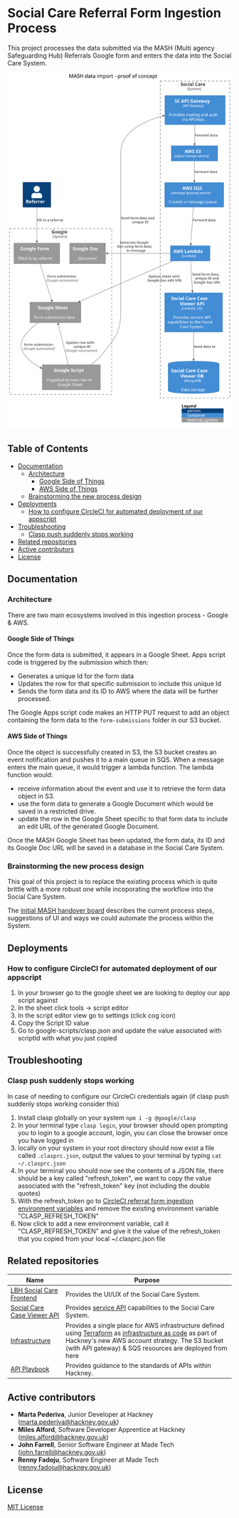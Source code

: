 # Social Care Referral Form Ingestion Process

This project processes the data submitted via the MASH (Multi agency Safeguarding Hub) Referrals Google form and enters the data into the Social Care System.

![C4 Component Diagram](mash-data-import.svg)

## Table of Contents

- [Documentation](#documentation)
  - [Architecture](#architecture)
    - [Google Side of Things](#google-side-of-things)
    - [AWS Side of Things](#aws-side-of-things)
  - [Brainstorming the new process design](#brainstorming-the-new-process-design)
- [Deployments](#deployments)
  - [How to configure CircleCI for automated deployment of our appscript](#how-to-configure-circleci-for-automated-deployment-of-our-appscript)
- [Troubleshooting](#troubleshooting)
  - [Clasp push suddenly stops working](#clasp-push-suddenly-stops-working-consider-this)
- [Related repositories](#related-repositories)
- [Active contributors](#active-contributors)
- [License](#license)

## Documentation

### Architecture

There are two main ecosystems involved in this ingestion process - Google & AWS.

#### Google Side of Things

Once the form data is submitted, it appears in a Google Sheet.
Apps script code is triggered by the submission which then:

- Generates a unique Id for the form data
- Updates the row for that specific submission to include this unique Id
- Sends the form data and its ID to AWS where the data will be further processed.

The Google Apps script code makes an HTTP PUT request to add an object containing the form data to the `form-submissions` folder in our S3 bucket.

#### AWS Side of Things

Once the object is successfully created in S3, the S3 bucket creates an event notification and pushes it to a main queue in SQS.
When a message enters the main queue, it would trigger a lambda function.
The lambda function would:

- receive information about the event and use it to retrieve the form data object in S3.
- use the form data to generate a Google Document which would be saved in a restricted drive.
- update the row in the Google Sheet specific to that form data to include an edit URL of the generated Google Document.

Once the MASH Google Sheet has been updated, the form data, its ID and its Google Doc URL will be saved in a database in the Social Care System.

### Brainstorming the new process design

This goal of this project is to replace the existing process which is quite brittle with a more robust one while incoporating the workflow into the Social Care System.

The [initial MASH handover board](https://miro.com/app/board/o9J_l-7l2BU=/) describes the current process steps, suggestions of UI and ways we could automate the process within the System.

## Deployments

### How to configure CircleCI for automated deployment of our appscript

1. In your browser go to the google sheet we are looking to deploy our app script against
2. In the sheet click tools -> script editor
3. In the script editor view go to settings (click cog icon)
4. Copy the Script ID value
5. Go to google-scripts/clasp.json and update the value associated with scriptId with what you just copied

## Troubleshooting

### Clasp push suddenly stops working

In case of needing to configure our CircleCi credentials again (if clasp push suddenly stops working consider this)

1. Install clasp globally on your system `npm i -g @google/clasp`
2. In your terminal type `clasp login`, your browser should open prompting you to login to a google account, login, you can close the browser once you have logged in
3. locally on your system in your root directory should now exist a file called `.clasprc.json`, output the values to your terminal by typing `cat ~/.clasprc.json`
4. In your terminal you should now see the contents of a JSON file, there should be a key called "refresh_token", we want to copy the value associated with the "refresh_token" key (not including the double quotes)
5. With the refresh_token go to [CircleCI referral form ingestion environment variables](https://app.circleci.com/settings/project/github/LBHackney-IT/social-care-referral-form-ingestion/environment-variables?return-to=https%3A%2F%2Fapp.circleci.com%2Fpipelines%2Fgithub%2FLBHackney-IT%2Fsocial-care-referral-form-ingestion) and remove the existing environment variable "CLASP_REFRESH_TOKEN"
6. Now click to add a new environment variable, call it "CLASP_REFRESH_TOKEN" and give it the value of the refresh_token that you copied from your local ~/.clasprc.json file

## Related repositories

| Name                                                                                         | Purpose                                                                                                                                                                                                                                                                                                     |
| -------------------------------------------------------------------------------------------- | ----------------------------------------------------------------------------------------------------------------------------------------------------------------------------------------------------------------------------------------------------------------------------------------------------------- |
| [LBH Social Care Frontend](https://github.com/LBHackney-IT/lbh-social-care-frontend)         | Provides the UI/UX of the Social Care System.                                                                                                                                                                                                                                                               |
| [Social Care Case Viewer API](https://github.com/LBHackney-IT/social-care-case-viewer-api)   | Provides [service API](http://playbook.hackney.gov.uk/API-Playbook/platform_api_vs_service_api#a-service-apis) capabilities to the Social Care System.                                                                                                                                                      |
| [Infrastructure](https://github.com/LBHackney-IT/infrastructure/tree/master/projects/mosaic) | Provides a single place for AWS infrastructure defined using [Terraform](https://www.terraform.io) as [infrastructure as code](https://en.wikipedia.org/wiki/Infrastructure_as_code) as part of Hackney's new AWS account strategy. The S3 bucket (with API gateway) & SQS resources are deployed from here |
| [API Playbook](http://playbook.hackney.gov.uk/API-Playbook/)                                 | Provides guidance to the standards of APIs within Hackney.                                                                                                                                                                                                                                                  |

## Active contributors

- **Marta Pederiva**, Junior Developer at Hackney (marta.pederiva@hackney.gov.uk)
- **Miles Alford**, Software Developer Apprentice at Hackney (miles.alford@hackney.gov.uk)
- **John Farrell**, Senior Software Engineer at Made Tech (john.farrell@hackney.gov.uk)
- **Renny Fadoju**, Software Engineer at Made Tech (renny.fadoju@hackney.gov.uk)

## License

[MIT License](LICENSE)
